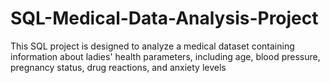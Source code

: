 # SQL-Medical-Data-Analysis-Project
This SQL project is designed to analyze a medical dataset containing information about ladies' health parameters, including age, blood pressure, pregnancy status, drug reactions, and anxiety levels
